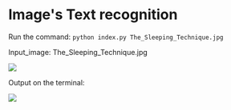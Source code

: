 # Image's Text recognition
Run the command:
`python index.py The_Sleeping_Technique.jpg`

Input_image: The_Sleeping_Technique.jpg

  ![](https://github.com/himvish997/python-scripts/blob/master/image_text_recognition/The_Sleeping_Technique.jpg?raw=true)


Output on the terminal:

  ![](https://github.com/himvish997/python-scripts/blob/master/image_text_recognition/screenShotofImagetotext.png?raw=true)
